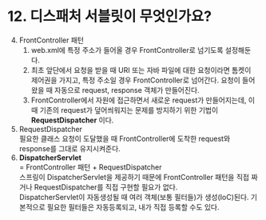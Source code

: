 # 12. 디스패처 서블릿이 무엇인가요?

4. FrontController 패턴  
   1. web.xml에 특정 주소가 들어올 경우 FrontController로 넘기도록 설정해둔다.
   2. 최초 앞단에서 요청을 받을 때 URI 또는 자바 파일에 대한 요청이라면 톰켓이 제어권을 가지고, 특정 주소일 경우 FrontController로 넘어간다. 요청이 들어왔을 때 자동으로 request, response 객체가 만들어진다.
   3. FrontController에서 자원에 접근하면서 새로운 request가 만들어지는데, 이때 기존의 request가 덮어씌워지는 문제를 방지하기 위한 기법이 __RequestDispatcher__ 이다.
5. RequestDispatcher  
    필요한 클래스 요청이 도달했을 때 FrontController에 도착한 request와 response를 그대로 유지시켜준다.
6. __DispatcherServlet__  
   = FrontController 패턴 + RequestDispatcher  
   스프링이 DispatcherServlet을 제공하기 때문에 FrontController 패턴을 직접 짜거나 RequestDispatcher를 직접 구현할 필요가 없다.  
   DispatcherServlet이 자동생성될 때 여러 객체(보통 필터들)가 생성(IoC)된다. 기본적으로 필요한 필터들은 자동등록되고, 내가 직접 등록할 수도 있다.